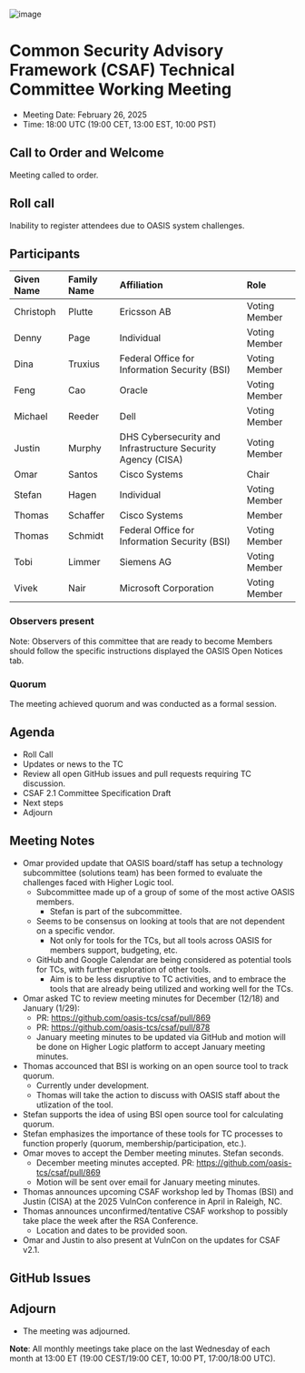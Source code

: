 ![image](https://user-images.githubusercontent.com/1690898/139102180-5c1e2583-14f1-4f58-ab2b-9e3807ed529c.png)

# Common Security Advisory Framework (CSAF) Technical Committee Working Meeting

- Meeting Date: February 26, 2025
- Time: 18:00 UTC (19:00 CET, 13:00 EST, 10:00 PST)

## Call to Order and Welcome

Meeting called to order.

## Roll call

Inability to register attendees due to OASIS system challenges.

## Participants

| Given Name | Family Name | Affiliation                                                 | Role          |
|:-----------|:------------|:------------------------------------------------------------|:--------------|
| Christoph  | Plutte      | Ericsson AB                                                 | Voting Member |
| Denny      | Page        | Individual                                                  | Voting Member |
| Dina       | Truxius     | Federal Office for Information Security (BSI)               | Voting Member |
| Feng       | Cao         | Oracle                                                      | Voting Member |
| Michael    | Reeder      | Dell                                                        | Voting Member |
| Justin     | Murphy      | DHS Cybersecurity and Infrastructure Security Agency (CISA) | Voting Member |
| Omar       | Santos      | Cisco Systems                                               | Chair         |
| Stefan     | Hagen       | Individual                                                  | Voting Member |
| Thomas     | Schaffer    | Cisco Systems                                               | Member        |
| Thomas     | Schmidt     | Federal Office for Information Security (BSI)               | Voting Member |
| Tobi       | Limmer      | Siemens AG                                                  | Voting Member |
| Vivek      | Nair        | Microsoft Corporation                                       | Voting Member |

### Observers present

Note: Observers of this committee that are ready to become Members should follow the specific instructions displayed the OASIS Open Notices tab.

### Quorum

The meeting achieved quorum and was conducted as a formal session.

## Agenda

- Roll Call
- Updates or news to the TC
- Review all open GitHub issues and pull requests requiring TC discussion.
- CSAF 2.1 Committee Specification Draft
- Next steps
- Adjourn

## Meeting Notes

- Omar provided update that OASIS board/staff has setup a technology subcommittee (solutions team) has been formed to evaluate the challenges faced with Higher Logic tool.
  - Subcommittee made up of a group of some of the most active OASIS members.
    - Stefan is part of the subcommittee.
  - Seems to be consensus on looking at tools that are not dependent on a specific vendor.
    - Not only for tools for the TCs, but all tools across OASIS for members support, budgeting, etc.
  - GitHub and Google Calendar are being considered as potential tools for TCs, with further exploration of other tools.
    - Aim is to be less disruptive to TC activities, and to embrace the tools that are already being utilized and working well for the TCs. 
- Omar asked TC to review meeting minutes for December (12/18) and January (1/29):
  - PR: https://github.com/oasis-tcs/csaf/pull/869
  - PR: https://github.com/oasis-tcs/csaf/pull/878
  - January meeting minutes to be updated via GitHub and motion will be done on Higher Logic platform to accept January meeting minutes.
- Thomas accounced that BSI is working on an open source tool to track quorum.
  - Currently under development.
  - Thomas will take the action to discuss with OASIS staff about the utlization of the tool.
- Stefan supports the idea of using BSI open source tool for calculating quorum.
- Stefan emphasizes the importance of these tools for TC processes to function properly (quorum, membership/participation, etc.).
- Omar moves to accept the Dember meeting minutes. Stefan seconds.
  - December meeting minutes accepted. PR: https://github.com/oasis-tcs/csaf/pull/869
  - Motion will be sent over email for January meeting minutes.
- Thomas announces upcoming CSAF workshop led by Thomas (BSI) and Justin (CISA) at the 2025 VulnCon conference in April in Raleigh, NC.
- Thomas announces unconfirmed/tentative CSAF workshop to possibly take place the week after the RSA Conference.
  - Location and dates to be provided soon. 
- Omar and Justin to also present at VulnCon on the updates for CSAF v2.1.

## GitHub Issues

## Adjourn

- The meeting was adjourned.

**Note**: All monthly meetings take place on the last Wednesday of each month at 13:00 ET (19:00 CEST/19:00 CET, 10:00 PT, 17:00/18:00 UTC).
